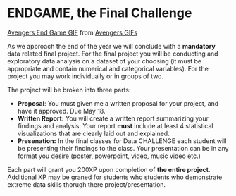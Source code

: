 # ENDGAME, the Final Challenge 

<div class="tenor-gif-embed" data-postid="13031245" data-share-method="host" data-width="100%" data-aspect-ratio="2.515151515151515"><a href="https://tenor.com/view/avengers-end-game-dr-strange-gif-13031245">Avengers End Game GIF</a> from <a href="https://tenor.com/search/avengers-gifs">Avengers GIFs</a></div><script type="text/javascript" async src="https://tenor.com/embed.js"></script>

As we approach the end of the year we will conclude with a **mandatory** data related final project. For the final project you will be conducting and exploratory data analysis on a dataset of your choosing (it must be appropriate and contain numerical and categorical variables). For the project you may work individually or in groups of two. 

The project will be broken into three parts:
* **Proposal**: You must given me a written proposal for your project, and have it approved. Due May 18. 
* **Written Report:** You will create a written report summarizing your findings and analysis. Your report **must** include at least 4 statistical visualizations that are clearly laid out and explained. 
* **Presenation:** In the final classes for Data CHALLENGE each student will be presenting their findings to the class. Your presentation can be in any format you desire (poster, powerpoint, video, music video etc.) 

Each part will grant you 200XP upon completion of **the entire project**. Additional XP may be graned for students who students who demonstrate extreme data skills thorugh there project/presentation. 
